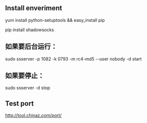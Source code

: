 ## Install enveriment
yum install python-setuptools && easy_install pip

pip install shadowsocks

## 如果要后台运行：

sudo ssserver -p 1082 -k 0793 -m rc4-md5 --user nobody -d start
## 如果要停止：

sudo ssserver -d stop

## Test port
http://tool.chinaz.com/port/
